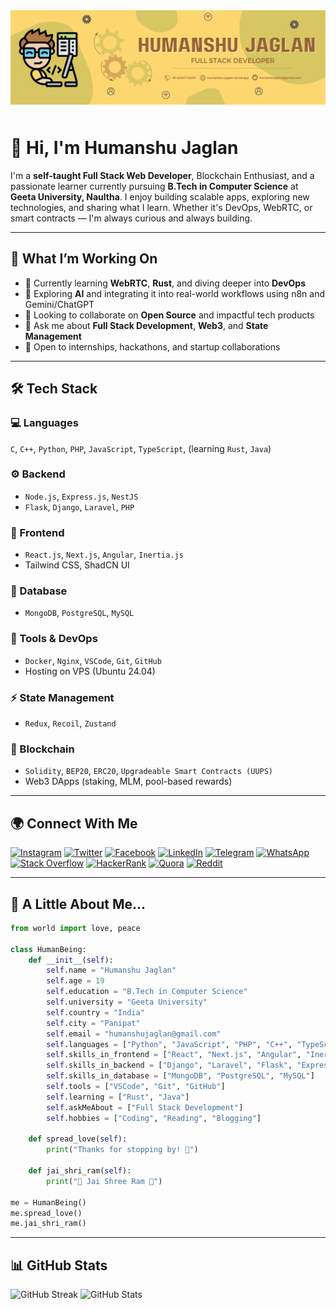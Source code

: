 <img src="banner.png" alt="banner-image" style="margin-bottom:10px"/>

# 👋 Hi, I'm Humanshu Jaglan

I'm a **self-taught Full Stack Web Developer**, Blockchain Enthusiast, and a passionate learner currently pursuing **B.Tech in Computer Science** at **Geeta University, Naultha**. I enjoy building scalable apps, exploring new technologies, and sharing what I learn. Whether it's DevOps, WebRTC, or smart contracts — I'm always curious and always building.

---

## 🚀 What I’m Working On

* 🌱 Currently learning **WebRTC**, **Rust**, and diving deeper into **DevOps**
* 🔭 Exploring **AI** and integrating it into real-world workflows using n8n and Gemini/ChatGPT
* 👯 Looking to collaborate on **Open Source** and impactful tech products
* 💬 Ask me about **Full Stack Development**, **Web3**, and **State Management**
* 🤝 Open to internships, hackathons, and startup collaborations

---

## 🛠️ Tech Stack

### 💻 Languages

`C`, `C++`, `Python`, `PHP`, `JavaScript`, `TypeScript`, (learning `Rust`, `Java`)

### ⚙️ Backend

* `Node.js`, `Express.js`, `NestJS`
* `Flask`, `Django`, `Laravel`, `PHP`

### 🧠 Frontend

* `React.js`, `Next.js`, `Angular`, `Inertia.js`
* Tailwind CSS, ShadCN UI

### 📀 Database

* `MongoDB`, `PostgreSQL`, `MySQL`

### 🔧 Tools & DevOps

* `Docker`, `Nginx`, `VSCode`, `Git`, `GitHub`
* Hosting on VPS (Ubuntu 24.04)

### ⚡ State Management

* `Redux`, `Recoil`, `Zustand`

### 🔗 Blockchain

* `Solidity`, `BEP20`, `ERC20`, `Upgradeable Smart Contracts (UUPS)`
* Web3 DApps (staking, MLM, pool-based rewards)

---

## 🌍 Connect With Me

[![Instagram](https://img.shields.io/badge/Instagram-%23E4405F.svg?style=for-the-badge\&logo=Instagram\&logoColor=white)](https://instagram.com/humanshu_jaat123)
[![Twitter](https://img.shields.io/badge/Twitter-%231DA1F2.svg?style=for-the-badge\&logo=Twitter\&logoColor=white)](https://twitter.com/humanshu001)
[![Facebook](https://img.shields.io/badge/Facebook-%231877F2.svg?style=for-the-badge\&logo=Facebook\&logoColor=white)](https://www.facebook.com/profile.php?id=61550547220983)
[![LinkedIn](https://img.shields.io/badge/LinkedIn-%230077B5.svg?style=for-the-badge\&logo=LinkedIn\&logoColor=white)](https://www.linkedin.com/in/humanshu-jaglan-213590284/)
[![Telegram](https://img.shields.io/badge/Telegram-%232CA5E0.svg?style=for-the-badge\&logo=Telegram\&logoColor=white)](https://t.me/humanshu001)
[![WhatsApp](https://img.shields.io/badge/WhatsApp-%2325D366.svg?style=for-the-badge\&logo=WhatsApp\&logoColor=white)](https://wa.me/919034710039)
[![Stack Overflow](https://img.shields.io/badge/Stack%20Overflow-%23FE7A16.svg?style=for-the-badge\&logo=Stack%20Overflow\&logoColor=white)](https://stackoverflow.com/users/22238386/humanshu-jaglan)
[![HackerRank](https://img.shields.io/badge/HackerRank-%232EC866.svg?style=for-the-badge\&logo=HackerRank\&logoColor=white)](https://www.hackerrank.com/profile/humanshujaglan)
[![Quora](https://img.shields.io/badge/Quora-%23B92B27.svg?style=for-the-badge\&logo=Quora\&logoColor=white)](https://www.quora.com/profile/Humanshu-Jaglan)
[![Reddit](https://img.shields.io/badge/Reddit-%23FF4500.svg?style=for-the-badge\&logo=Reddit\&logoColor=white)](https://www.reddit.com/user/Humanshu_Jaglan_0001/)

---

## 👤 A Little About Me...

```python
from world import love, peace

class HumanBeing:
    def __init__(self):
        self.name = "Humanshu Jaglan"
        self.age = 19
        self.education = "B.Tech in Computer Science"
        self.university = "Geeta University"
        self.country = "India"
        self.city = "Panipat"
        self.email = "humanshujaglan@gmail.com"
        self.languages = ["Python", "JavaScript", "PHP", "C++", "TypeScript"]
        self.skills_in_frontend = ["React", "Next.js", "Angular", "Inertia"]
        self.skills_in_backend = ["Django", "Laravel", "Flask", "Express", "PHP"]
        self.skills_in_database = ["MongoDB", "PostgreSQL", "MySQL"]
        self.tools = ["VSCode", "Git", "GitHub"]
        self.learning = ["Rust", "Java"]
        self.askMeAbout = ["Full Stack Development"]
        self.hobbies = ["Coding", "Reading", "Blogging"]

    def spread_love(self):
        print("Thanks for stopping by! 🚀")

    def jai_shri_ram(self):
        print("🙏 Jai Shree Ram 🚩")

me = HumanBeing()
me.spread_love()
me.jai_shri_ram()
```

---

## 📊 GitHub Stats

![GitHub Streak](https://github-readme-streak-stats.herokuapp.com/?user=humanshu001\&theme=tokyonight\&hide_border=true)
![GitHub Stats](https://github-readme-stats.vercel.app/api?username=humanshu001\&show_icons=true\&count_private=true\&include_all_commits=true\&theme=tokyonight\&hide_border=true)
